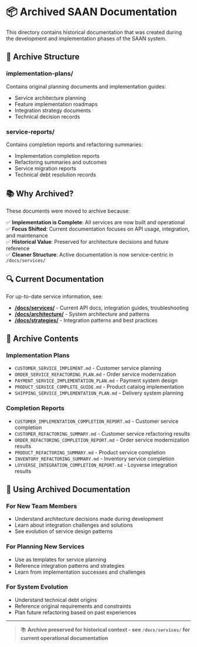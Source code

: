 # 📦 Archived SAAN Documentation

This directory contains historical documentation that was created during the development and implementation phases of the SAAN system.

## 📁 **Archive Structure**

### **implementation-plans/**
Contains original planning documents and implementation guides:
- Service architecture planning
- Feature implementation roadmaps  
- Integration strategy documents
- Technical decision records

### **service-reports/**
Contains completion reports and refactoring summaries:
- Implementation completion reports
- Refactoring summaries and outcomes
- Service migration reports
- Technical debt resolution records

## 📚 **Why Archived?**

These documents were moved to archive because:

✅ **Implementation is Complete**: All services are now built and operational  
✅ **Focus Shifted**: Current documentation focuses on API usage, integration, and maintenance  
✅ **Historical Value**: Preserved for architecture decisions and future reference  
✅ **Cleaner Structure**: Active documentation is now service-centric in `/docs/services/`

## 🔍 **Current Documentation**

For up-to-date service information, see:
- **[/docs/services/](../services/)** - Current API docs, integration guides, troubleshooting
- **[/docs/architecture/](../architecture/)** - System architecture and patterns
- **[/docs/strategies/](../strategies/)** - Integration patterns and best practices

## 📖 **Archive Contents**

### **Implementation Plans**
- `CUSTOMER_SERVICE_IMPLEMENT.md` - Customer service planning
- `ORDER_SERVICE_REFACTORING_PLAN.md` - Order service modernization
- `PAYMENT_SERVICE_IMPLEMENTATION_PLAN.md` - Payment system design
- `PRODUCT_SERVICE_COMPLETE_GUIDE.md` - Product catalog implementation
- `SHIPPING_SERVICE_IMPLEMENTATION_PLAN.md` - Delivery system planning

### **Completion Reports**
- `CUSTOMER_IMPLEMENTATION_COMPLETION_REPORT.md` - Customer service completion
- `CUSTOMER_REFACTORING_SUMMARY.md` - Customer service refactoring results
- `ORDER_REFACTORING_COMPLETION_REPORT.md` - Order service modernization results
- `PRODUCT_REFACTORING_SUMMARY.md` - Product service completion
- `INVENTORY_REFACTORING_SUMMARY.md` - Inventory service completion
- `LOYVERSE_INTEGRATION_COMPLETION_REPORT.md` - Loyverse integration results

## 🎯 **Using Archived Documentation**

### **For New Team Members**
- Understand architecture decisions made during development
- Learn about integration challenges and solutions
- See evolution of service design patterns

### **For Planning New Services**
- Use as templates for service planning
- Reference integration patterns and strategies
- Learn from implementation successes and challenges

### **For System Evolution**
- Understand technical debt origins
- Reference original requirements and constraints
- Plan future refactoring based on past experiences

---

> 📚 **Archive preserved for historical context - see `/docs/services/` for current operational documentation**
